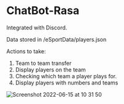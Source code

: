 # ChatBot-Rasa

Integrated with Discord.

Data stored in /eSportData/players.json


Actions to take:

1. Team to team transfer
2. Display players on the team
3. Checking which team a player plays for.
4. Display players with numbers and teams


![Screenshot 2022-06-15 at 10 31 50](https://user-images.githubusercontent.com/44325105/173781517-3f7f906d-2664-4374-ae32-ba67440ede52.png)
